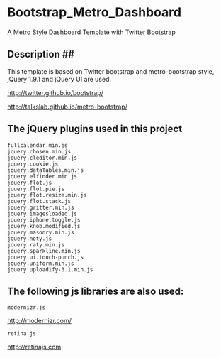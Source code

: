 Bootstrap_Metro_Dashboard
=========================

A Metro Style Dashboard Template with Twitter Bootstrap

Description ##
----------------------------
This template is based on Twitter bootstrap and metro-bootstrap style, jQuery 1.9.1 and jQuery UI are used.

http://twitter.github.io/bootstrap/

http://talkslab.github.io/metro-bootstrap/

The jQuery plugins used in this project
---------------------------

    fullcalendar.min.js
    jquery.chosen.min.js
    jquery.cleditor.min.js
    jquery.cookie.js
    jquery.dataTables.min.js
    jquery.elfinder.min.js
    jquery.flot.js
    jquery.flot.pie.js
    jquery.flot.resize.min.js
    jquery.flot.stack.js
    jquery.gritter.min.js
    jquery.imagesloaded.js
    jquery.iphone.toggle.js
    jquery.knob.modified.js
    jquery.masonry.min.js
    jquery.noty.js
    jquery.raty.min.js
    jquery.sparkline.min.js
    jquery.ui.touch-punch.js
    jquery.uniform.min.js
    jquery.uploadify-3.1.min.js

The following js libraries are also used:
---------------------------
    modernizr.js

http://modernizr.com/

    retina.js

http://retinajs.com
